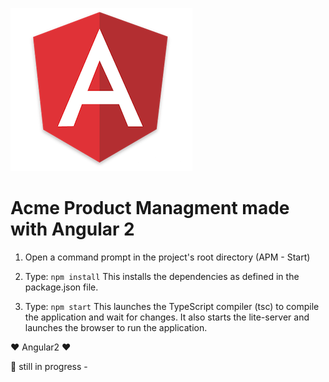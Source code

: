 ![angular2](public/ang.png)

Acme Product Managment  made with Angular 2 
=========

1) Open a command prompt in the project's root directory (APM - Start)

2) Type: `npm install`
    This installs the dependencies as defined in the package.json file.
    
3) Type: `npm start`
    This launches the TypeScript compiler (tsc) to compile the application and wait for changes. 
    It also starts the lite-server and launches the browser to run the application.

:heart: Angular2 :heart: 


:construction: still in progress - 
